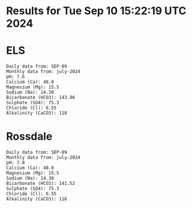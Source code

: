 # Results for Tue Sep 10 15:22:19 UTC 2024
# ELS
```
Daily data from: SEP-09
Monthly data from: july-2024
pH: 7.6
Calcium (Ca): 48.0
Magnesium (Mg): 15.5
Sodium (Na): 14.30
Bicarbonate (HCO3): 143.96
Sulphate (SO4): 75.3
Chloride (Cl): 6.55
Alkalinity (CaCO3): 118
```
# Rossdale
```
Daily data from: SEP-09
Monthly data from: july-2024
pH: 7.8
Calcium (Ca): 48.0
Magnesium (Mg): 15.5
Sodium (Na): 14.30
Bicarbonate (HCO3): 141.52
Sulphate (SO4): 75.3
Chloride (Cl): 6.55
Alkalinity (CaCO3): 116
```
